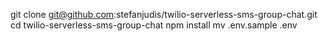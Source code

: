 git clone git@github.com:stefanjudis/twilio-serverless-sms-group-chat.git
cd twilio-serverless-sms-group-chat
npm install
mv .env.sample .env
